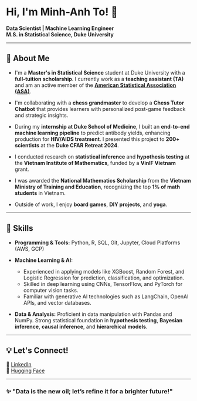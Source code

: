 # Hi, I'm Minh-Anh To! 👋  

**Data Scientist | Machine Learning Engineer**  
**M.S. in Statistical Science, Duke University**  

---

## 📖 **About Me**

- I'm a **Master's in Statistical Science** student at Duke University with a **full-tuition scholarship**. I currently work as a **teaching assistant (TA)** and am an active member of the [**American Statistical Association (ASA)**](https://www.amstat.org/).

- I'm collaborating with a **chess grandmaster** to develop a **Chess Tutor Chatbot** that provides learners with personalized post-game feedback and strategic insights.

- During my **internship at Duke School of Medicine**, I built an **end-to-end machine learning pipeline** to predict antibody yields, enhancing production for **HIV/AIDS treatment**. I presented this project to **200+ scientists** at the **Duke CFAR Retreat 2024**.

- I conducted research on **statistical inference** and **hypothesis testing** at the **Vietnam Institute of Mathematics**, funded by a **VinIF Vietnam** grant.

- I was awarded the **National Mathematics Scholarship** from the **Vietnam Ministry of Training and Education**, recognizing the top **1% of math students** in Vietnam.

- Outside of work, I enjoy **board games**, **DIY projects**, and **yoga**.

---

## 🔧 **Skills**

- **Programming & Tools:** Python, R, SQL, Git, Jupyter, Cloud Platforms (AWS, GCP)

- **Machine Learning & AI:** 
    - Experienced in applying models like XGBoost, Random Forest, and Logistic Regression for prediction, classification, and optimization. 
    - Skilled in deep learning using CNNs, TensorFlow, and PyTorch for computer vision tasks.
    - Familiar with generative AI technologies such as LangChain, OpenAI APIs, and vector databases.

- **Data & Analysis:** Proficient in data manipulation with Pandas and NumPy. Strong statistical foundation in **hypothesis testing**, **Bayesian inference**, **causal inference**, and **hierarchical models**.

---

## 💡 **Let's Connect!**

📂 [LinkedIn](https://www.linkedin.com/in/minhanhto/)  
📁 [Hugging Face](https://huggingface.co/minhanhto09)

---

### ✨ "Data is the new oil; let’s refine it for a brighter future!"
